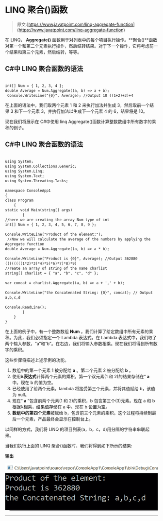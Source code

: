 # LINQ 聚合()函数

> 原文:[https://www.javatpoint.com/linq-aggregate-function](https://www.javatpoint.com/linq-aggregate-function)

在 LINQ， **Aggregate()** 函数用于对列表中的每个项目执行操作。**聚合()**函数对第一个和第二个元素执行操作，然后结转结果。对于下一个操作，它将考虑前一个结果和第三个元素，然后结转，等等。

## C#中 LINQ 聚合函数的语法

```

int[] Num = { 1, 2, 3, 4 };
double Average = Num.Aggregate((a, b) => a + b);
 Console.WriteLine("{0}", Average); //Output 10 ((1+2)+3)+4

```

在上面的语法中，我们取两个元素 1 和 2 来执行加法并生成 3，然后取前一个结果 3 和下一个元素 3，并执行加法以生成下一个元素 4 的 6，结果将是 10。

现在我们将展示在 C#中使用 linq Aggregate()函数计算整数数组中所有数字的乘积的例子。

## C#中 LINQ 聚合函数的语法

```

using System;
using System.Collections.Generic;
using System.Linq;
using System.Text;
using System.Threading.Tasks;

namespace ConsoleApp1
{
class Program
    {
static void Main(string[] args)
        {
//here we are creating the array Num type of int
int[] Num = { 1, 2, 3, 4, 5, 6, 7, 8, 9 };

Console.WriteLine("Product of the element:");
 //Now we will calculate the average of the numbers by applying the Aggregate function
double Average = Num.Aggregate((a, b) => a * b);

Console.WriteLine("Product is {0}", Average); //Output 362880 ((((((((1*2)*3)*4)*5)*6)*7)*8)*9)
//reate an array of string of the name charlist
string[] charlist = { "a", "b", "c", "d" };

var concat = charlist.Aggregate((a, b) => a + ',' + b);

Console.WriteLine("the Concatenated String: {0}", concat); // Output a,b,c,d

Console.ReadLine();
        }
    }
}

```

在上面的例子中，有一个整数数组 **Num** 。我们计算了给定数组中所有元素的乘积。为此，我们必须指定一个 Lambda 表达式。在 Lambda 表达式中，我们取了两个输入参数，“a”和“b”。在右边，我们将输入参数相乘。现在我们将得到所有数字的乘积。

这些步骤将描述上述示例的功能。

1.  数组中的第一个元素 1 被分配给 **a** 。第二个元素 2 被分配给 **b** 。
2.  使用**λ表达式**计算两个元素的乘积。第一个双元素(1 和 2)的结果存储在“ **a** 中。现在 b 的值为空。
3.  已经使用了前两个元素，lambda 将接受第三个元素，并将其值赋给 b，该值为 null。
4.  现在“ **a** ”包含前两个元素(1 和 2)的乘积，b 包含第三个(3)元素。现在 a 和 b 根据λ相乘，结果值存储在 a 中。现在 b 设置为空。
5.  **数组中的第四个元素**被赋给 b，包含前三个元素的乘积。这个过程将持续到最后一个元素，产品最终会显示在控制台上。

以同样的方式，我们将 LINQ 的项目列表(a，b，c，d)用分隔的字符串串联起来。

当我们执行上面的 LINQ 聚合()函数时，我们将得到如下所示的结果:

**输出**

![LINQ Aggregate() Function](img/a53c23fd1eca6e43381c9621001534a6.png)

* * *